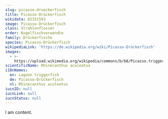 ```yaml
---
slug: picasso-drueckerfisch
title: Picasso-Drückerfisch
wikidata: Q1331593
image: Picasso-Drückerfisch
class: Strahlenflosser
order: Kugelfischverwandte
family: Drückerfische
species: Picasso-Drückerfisch
wikipediaLink: 'https://de.wikipedia.org/wiki/Picasso-Drückerfisch'
images:
  - >-
    https://upload.wikimedia.org/wikipedia/commons/b/b8/Picasso.triggerfish.arp.jpg
scientificName: Rhinecanthus aculeatus
i18nNames:
  en: Lagoon triggerfish
  de: Picasso-Drückerfisch
  nl: Rhinecanthus aculeatus
iucnID: null
iucnLink: null
iucnStatus: null
---
```


I am content.
